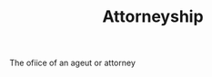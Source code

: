 ---
title: Attorneyship
letter: A
permalink: "/definitions/attorneyship.html"
body: The ofiice of an ageut or attorney
published_at: '2018-07-07'
layout: post
---